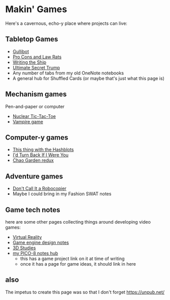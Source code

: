 # Makin' Games

Here's a cavernous, echo-y place where projects can live:

## Tabletop Games

- [Gullibot](6f1da333-f2b2-46d2-a163-84b99db838f4.md)
- [Pro Cons and Law Rats](c10f1c1c-e46a-4d84-8868-6ed4950beac9.md)
- [Writing the Ship](4a3472e4-873e-410a-98e8-5fe082da06f4.md)
- [Ultimate Secret Trump](be41a368-ece7-4e79-a3cf-dbfbb6fd4939.md)
- Any number of tabs from my old OneNote notebooks
- A general hub for Shuffled Cards (or maybe that's just what this page is)

## Mechanism games

Pen-and-paper or computer

- [Nuclear Tic-Tac-Toe](0c5c6a35-19aa-4a80-81a1-d7b8afd91679.md)
- [Vampire game](a2fff44c-ed98-49f3-94db-af19d81c89d9.md)

## Computer-y games

- [This thing with the Hashblots](70c6cf0c-360c-4f59-959a-663ed81b4751.md)
- [I'd Turn Back If I Were You](fd4c0829-64dd-4b9d-866e-96683e2430d6.md)
- [Chao Garden redux](13e3c6d4-02b8-4c57-84b7-c7e1f3a10f3b.md)

## Adventure games

- [Don't Call It a Robocopier](5be8c424-128c-44b1-ab51-b84a8d372792.md)
- Maybe I could bring in my Fashion SWAT notes

## Game tech notes

here are some other pages collecting things around developing video games:

- [Virtual Reality](2b095b7b-508a-4c80-a4a8-803088300437.md)
- [Game engine design notes](51ac772b-2ac7-4f9e-a836-0d6460b132d2.md)
- [3D Studies](99e3281d-db72-429b-a6c2-9aea173d1db7.md)
- [my PICO-8 notes hub](c2e7d69f-2c50-4c75-a924-d2f96e5a60c7.md)
  - this has a game project link on it at time of writing
  - once it has a page for game ideas, it should link in here

## also

The impetus to create this page was so that I don't forget https://unpub.net/
